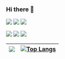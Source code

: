 ### Hi there 👋

<!--
**KaiserLancelot/KaiserLancelot** is a ✨ _special_ ✨ repository because its `README.md` (this file) appears on your GitHub profile.

Here are some ideas to get you started:

- 🔭 I’m currently working on ...
- 🌱 I’m currently learning ...
- 👯 I’m looking to collaborate on ...
- 🤔 I’m looking for help with ...
- 💬 Ask me about ...
- 📫 How to reach me: ...
- 😄 Pronouns: ...
- ⚡ Fun fact: ...
-->

[![](https://img.shields.io/badge/Windows-11-blue?logo=windows)](https://www.microsoft.com/zh-cn/windows/windows-11)
[![](https://img.shields.io/badge/Ubuntu-21.10-red?logo=ubuntu)](https://ubuntu.com/)
[![](https://img.shields.io/badge/iOS-15-292e33?logo=apple)](https://www.apple.com.cn/ios/ios-15/)

[![](https://img.shields.io/badge/IDE-CLion-green?logo=clion)](https://www.jetbrains.com/zh-cn/clion/)
[![](https://img.shields.io/badge/editor-Visual%20Studio%20Code-blue?logo=visual-studio-code)](https://code.visualstudio.com/)
[![](https://img.shields.io/badge/C%2B%2B-blue?logo=c%2B%2B)](https://isocpp.org/)

| [![](https://github-readme-stats.vercel.app/api?username=KaiserLancelot&include_all_commits=true&count_private=true&show_icons=true&theme=dark)](https://github.com/KaiserLancelot) | [![Top Langs](https://github-readme-stats.vercel.app/api/top-langs/?username=KaiserLancelot&layout=compact&langs_count=3&theme=dark)](https://github.com/KaiserLancelot) |
|---|---|
